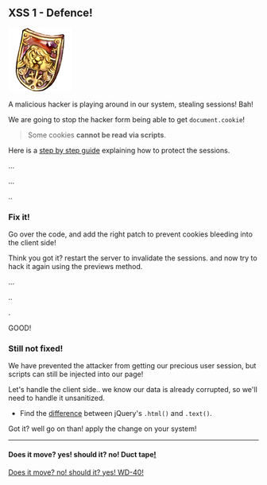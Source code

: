 XSS 1 - Defence!
----------------------

![image](img/Shield_Security.png)

A malicious hacker is playing around in our system, stealing sessions! Bah!

We are going to stop the hacker form being able to get `document.cookie`!

> Some cookies **cannot be read via scripts**.

Here is a [step by step guide](http://lmgtfy.com/?q=you+didn%27t+think+i+would+make+it+this+easy+right%3F+search+for+it!) explaining how to protect the sessions.

... 

...

..

### Fix it!
Go over the code, and add the right patch to prevent cookies bleeding into the client side!

Think you got it? restart the server to invalidate the sessions. and now try to hack it again using the previews method.

...

..

.

GOOD!

### Still not fixed!

We have prevented the attacker from getting our precious user session, but scripts can still be injected into our page!

Let's handle the client side.. we know our data is already corrupted, so we'll need to handle it unsanitized.

* Find the [difference](http://stackoverflow.com/questions/1910794/what-is-the-difference-between-jquery-text-and-html) between jQuery's `.html()` and `.text()`. 

Got it? well go on than! apply the change on your system! 

- - - 
#### Does it move? yes! should it? no! Duct tape[!](http://photos.foter.com/123/engineering-flowchart-does-it-move-wd40-vs-duct-tape-original-artist-unknown_l.jpg)
[Does it move? no! should it? yes! WD-40!](04-XSS2.md)